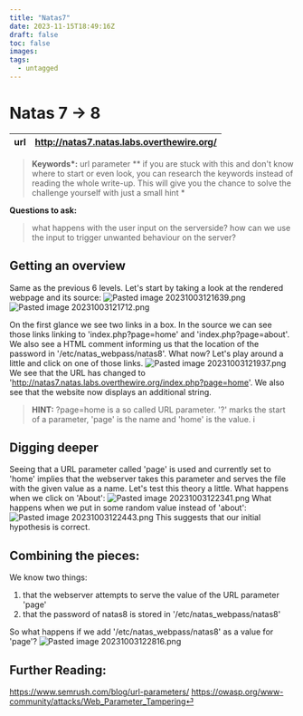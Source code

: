 ```yaml
---
title: "Natas7"
date: 2023-11-15T18:49:16Z
draft: false
toc: false
images:
tags: 
  - untagged
---
```

# Natas 7 -> 8

| url | http://natas7.natas.labs.overthewire.org/ | 
|---| -- |

> **Keywords\*:** url parameter
> *\*  if you are stuck with this and don't know where to start or even look, you can research the keywords instead of reading the whole write-up. This will give you the chance to solve the challenge yourself with just a small hint *

 **Questions to ask:**
> what happens with the user input on the serverside?
> how can we use the input to trigger unwanted behaviour on the server?

## Getting an overview
Same as the previous 6 levels. Let's start by taking a look at the rendered webpage and its source:
![Pasted image 20231003121639.png](/Pasted%20image%2020231003121639.png)
![Pasted image 20231003121712.png](/Pasted%20image%2020231003121712.png)

On the first glance we see two links in a box. In the source we can see those links linking to 'index.php?page=home' and 'index.php?page=about'. We also see a HTML comment informing us that the location of the password in '/etc/natas_webpass/natas8'.
What now?
Let's play around a little and click on one of those links.
![Pasted image 20231003121937.png](/Pasted%20image%2020231003121937.png)
We see that the URL has changed to 'http://natas7.natas.labs.overthewire.org/index.php?page=home'. We also see that the website now displays an additional string.

> **HINT:** ?page=home is a so called URL parameter. '?' marks the start of a parameter, 'page' is the name and 'home' is the value.
i

## Digging deeper
Seeing that a URL parameter called 'page' is used and currently set to 'home' implies that the webserver takes this parameter and serves the file with the given value as a name. 
Let's test this theory a little.
What happens when we click on 'About':
![Pasted image 20231003122341.png](/Pasted%20image%2020231003122341.png)
What happens when we put in some random value instead of 'about':
![Pasted image 20231003122443.png](/Pasted%20image%2020231003122443.png)
This suggests that our initial hypothesis is correct. 
## Combining the pieces:
We know two things:
1. that the webserver attempts to serve the value of the URL parameter 'page'
2. that the password of natas8 is stored in '/etc/natas_webpass/natas8'

So what happens if we add '/etc/natas_webpass/natas8' as a value for 'page'?
![Pasted image 20231003122816.png](/Pasted%20image%2020231003122816.png)

## Further Reading:
https://www.semrush.com/blog/url-parameters/
https://owasp.org/www-community/attacks/Web_Parameter_Tampering⏎  	
